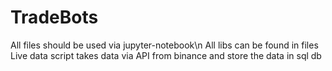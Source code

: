 # TradeBots
All files should be used via jupyter-notebook\n
All libs can be found in files
Live data script takes data via API from binance and store the data in sql db
